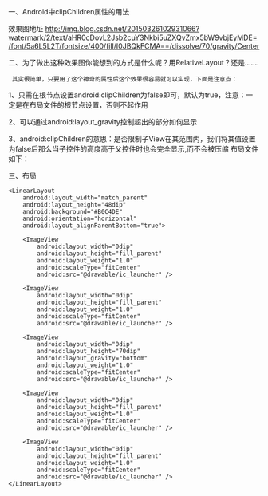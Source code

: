 一、Android中clipChildren属性的用法

效果图地址
http://img.blog.csdn.net/20150326102931066?watermark/2/text/aHR0cDovL2Jsb2cuY3Nkbi5uZXQvZmx5bW9vbjEyMDE=/font/5a6L5L2T/fontsize/400/fill/I0JBQkFCMA==/dissolve/70/gravity/Center


二、为了做出这种效果图你能想到的方式是什么呢？用RelativeLayout？还是.......

     其实很简单，只要用了这个神奇的属性后这个效果很容易就可以实现，下面是注意点：

1、只需在根节点设置android:clipChildren为false即可，默认为true，注意：一定是在布局文件的根节点设置，否则不起作用

2、可以通过android:layout_gravity控制超出的部分如何显示

3、android:clipChildren的意思：是否限制子View在其范围内，我们将其值设置为false后那么当子控件的高度高于父控件时也会完全显示,而不会被压缩 
布局文件如下：


三、布局

<RelativeLayout xmlns:android="http://schemas.android.com/apk/res/android"
    xmlns:tools="http://schemas.android.com/tools"
    android:layout_width="match_parent"
    android:layout_height="match_parent"
    android:clipChildren="false">

    <LinearLayout
        android:layout_width="match_parent"
        android:layout_height="48dip"
        android:background="#B0C4DE"
        android:orientation="horizontal" 
        android:layout_alignParentBottom="true">

        <ImageView
            android:layout_width="0dip"
            android:layout_height="fill_parent"
            android:layout_weight="1.0"
            android:scaleType="fitCenter"
            android:src="@drawable/ic_launcher" />

        <ImageView
            android:layout_width="0dip"
            android:layout_height="fill_parent"
            android:layout_weight="1.0"
            android:scaleType="fitCenter"
            android:src="@drawable/ic_launcher" />

        <ImageView
            android:layout_width="0dip"
            android:layout_height="70dip"
            android:layout_gravity="bottom"
            android:layout_weight="1.0"
            android:scaleType="fitCenter"
            android:src="@drawable/ic_launcher" />

        <ImageView
            android:layout_width="0dip"
            android:layout_height="fill_parent"
            android:layout_weight="1.0"
            android:scaleType="fitCenter"
            android:src="@drawable/ic_launcher" />

        <ImageView
            android:layout_width="0dip"
            android:layout_height="fill_parent"
            android:layout_weight="1.0"
            android:scaleType="fitCenter"
            android:src="@drawable/ic_launcher" />
    </LinearLayout>

</RelativeLayout>
